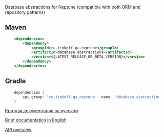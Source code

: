 Database abstractions for Neptune (compatible with both ORM and repository patterns)

## Maven

```xml
    <dependencies>
        <dependency>
            <groupId>ru.tinkoff.qa.neptune</groupId>
            <artifactId>database.abstractions</artifactId>
            <version>${LATEST_RELEASE_OR_BETA_VERSION}</version>
        </dependency>
    </dependencies>
```

## Gradle

```groovy
    dependencies {
        api group: 'ru.tinkoff.qa.neptune', name: 'database.abstractions', version: LATEST_RELEASE_OR_BETA_VERSION    
    }
```

[Краткая документация на русском](./doc/rus/README.md)

[Brief documentation in English](./doc/eng/README.md)

[API overview](https://tinkoff.github.io/neptune/database.abstractions/index.html)